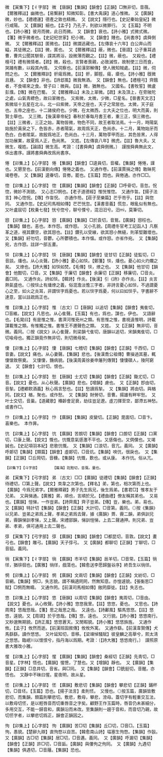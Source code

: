 <!-- { "loadSidebar": true } -->
微	【寅集下】【彳字部】	微	【唐韻】【集韻】【韻會】【正韻】□無非切，音薇。【爾雅釋詁】幽微也。【易繫辭】知微知彰。【書大禹謨】道心惟微。　又【廣韻】微，妙也。【禮禮運】德產之致也精微。　又【說文】隱行也。【史記秦始皇紀】微行咸陽。　又【廣韻】細也。【孟子】乃孔子，則欲以微罪行。　又【玉篇】不明也。【詩小雅】彼月而微，此日而微。　又【韻會】衰也。【詩小雅】式微式微。【箋】微乎微者也。【史記杞世家】杞小微。　又【韻會】賤也。【尚書序】虞舜側微。　又【爾雅釋詁】匿微也。【註】微謂逃藏也。【左傳哀十六年】白公奔山而縊，其徒微之。【註】微，匿也。　又【爾雅釋詁】蔽，微也。【晉語】公子重耳過曹，曹共公聞其駢脅，諜其將浴，設微薄而觀之。【註】微，蔽也。　又殺也。【禮檀弓】禮有微情者。【疏】微，殺也，言賢者喪親，必致滅性，故制使三日而食，哭踊有數，以殺其內情。　又伺察也。【前漢郭解傳】使人微知賊處。【註】微，伺問之也。　又【爾雅釋訓】骭瘍爲微。【註】骭，脚脛。瘍，瘡也。【詩小雅】旣微且尰。　又【韻會】非也。【詩邶風】微我無酒。　又【韻會】無也。【禮檀弓】齊餓者，不食嗟來之食。曾子曰：微與。【註】微，猶無也。　又國名。【書牧誓】微盧彭濮。【傳】微在巴蜀。　又【爾雅釋山】未及上翠微。【疏】未及頂上，在旁陂陀之處，山氣靑縹色，故曰翠微也。　又紫微，太微，少微，□星名。【晉書天文志】紫微垣十五星在北斗。北一曰紫微，天帝之座也，天子之常居也。太微，天子庭也。五帝之座也，十二諸侯府也。少微，在太微西，士大夫之位也，明大而黃，則賢士舉也。　又三微。【後漢章帝紀】春秋於春每月書王者，重三正，愼三微也。【註】三微者，三正之始，萬物皆微，物色不同，故王者取法焉。十一月，時陽氣始施於黃泉之下，色皆赤，赤者陽氣，故周爲天正，色尚赤。十二月，萬物始牙而色白，白者隂氣，故殷爲地正，色尚白。十三月，萬物莩甲而出，其色皆黑，人得加功展業，故夏爲人正，色尚黑。　又姓。【左傳哀八年】微虎。【註】魯大夫。又微生，複姓。【論語】微生高。考證：〔【書舜典】虞舜側微。〕　謹按舜典無此文，係出書序。謹將書舜典改爲尚書序。 

惓	【卯集上】【心字部】	惓	【集韻】【韻會】□逵員切，音權。【集韻】惓惓，謹也。又懇至也。【前漢劉向傳】惓惓之義也。　又通作卷。【前漢賈捐之傳】敢昧死竭卷卷。　又【集韻】逵眷切，音劵。罷也。【玉篇】悶也。與倦通。亦作□□。

惚	【卯集上】【心字部】	惚	【廣韻】【集韻】【韻會】【正韻】□呼骨切，音忽。怳惚，微妙不測貌。　又心志□惘也。【老子道德經】惟恍惟惚。　又通作曶。【揚子法言】神心惚怳。【傳】作曶怳。　亦通作芴。【莊子至樂篇】芒乎芴乎。【註】與惚同。　又通作忽。【史記司馬相如傳】芒芒恍忽。【漢書音義】慌忽，眼亂似有無也。　又叶盧屈切【枚乗七發】恍兮惚兮，聊兮慄兮，混汨汨兮。汨mì，莫筆切。

惌	【卯集上】【心字部】	惌	【廣韻】【集韻】□於袁切，音鴛。【廣韻】惌枉也。【集韻】讎也，恚也。本作怨。或作惌。　又小孔貌。【周禮冬官考工記函人】凡察革之道，視其鑽空，欲其惌也。【註】鑽孔以受線，欲其惌小無縫，則革堅難壞也。　又【集韻】紆勿切，音鬱。心所鬱積也。本作慍。或作惌。亦省作宛。　又【集韻】宛，古作惌。註詳宀部五畫。

惔	【卯集上】【心字部】	惔	【唐韻】【集韻】【韻會】徒甘切【正韻】徒監切，□音談。燔也。从心炎聲。【詩小雅】憂心如惔。【鄭箋】惔，燔也。憂心如火灼爛之矣。　又燎也。【詩大雅】如惔如焚。【毛傳】惔，燎之也。　又【集韻】他甘切【韻會】他酣切，□音。又【集韻】于廉切【韻會】余廉切【正韻】移廉切，□音炎。義□同。　又通作炎。詩如惔。【韓詩】作炎。【後漢】引《詩》亦作炎。【註】炎言熱氣盛也。◎按惔止有燔燎之義，俗混澹淡憺三字者，非詩言憂心如惔，不過謂憂心之至，如火之炎耳，非謂惔字爲憂也。若以惔字爲憂，何以曰如惔乎。字書辭不達意，當以註疏爲正也。

惟	【卯集上】【心字部】	惟	〔古文〕□【唐韻】以追切【集韻】【韻會】夷隹切，□音維。【說文】凡思也。从心隹聲。【玉篇】有也，爲也，謀也，伊也。　又語辭也。【毛晃曰】有是惟之惟，書濟河惟兗州之類。有思惟之惟，書視遠惟明，詩載謀載惟之類。有惟獨之惟。書惟王不邇聲色之類。　又姓。　又【正韻】無非切，音微。義同。◎按《說文》从心隹聲，則梁韻弋隹切，唐韻以追切，宋韻夷隹切，□切喩母也。獨正韻竟作無非切，則切微母矣。

悽	【卯集上】【心字部】	悽	【唐韻】七稽切【集韻】【韻會】【正韻】千西切，□音妻。【說文】痛也。从心妻聲。【集韻】悲也。【後漢喬公祖傳】曹操過其墓，輒悽愴致祭奠。　又悽悽，饑病貌。【後漢周黃徐姜申屠列傳贊】悽悽碩人，陵阿窮退。　又【韻會】七計切。恨也。

愁	【卯集上】【心字部】	愁	【唐韻】士尤切【集韻】【韻會】【正韻】鋤尤切，□音。【說文】憂也。从心秋聲。【廣韻】悲也。【增韻】慮也。　又【正韻】卽由切，音揫。【禮鄕飮酒義】秋心爲言愁也。【註】愁讀爲揫。　又【集韻】將由切。與楢同。【說文】楢，聚也。或作愁。　又【集韻】財勞切，音曹。揚雄有畔牢愁。　又叶士交切，音巢。【道藏歌】椿齡會足衰，劫往豈足遼。虛刀揮至空，鄙滯五神愁。　或書作□。

忭	【卯集上】【心字部】	忭	【廣韻】【集韻】皮變切。【正韻】毘面切，□音卞。喜樂也。　本作昪。

忼	【卯集上】【心字部】	忼	【廣韻】苦朗切【集韻】【韻會】口朗切【正韻】口黨切，□康上聲。【說文】慨也。忼慨意氣感激不平也。又感傷也。又倜儻也。又竭誠也。【史記項羽本紀】悲歌忼慨。　又【集韻】口浪切，音亢。義同。　又【廣韻】呼郞切【集韻】【類篇】【韻會】虛郞切，□音炕。【集韻】咉忼，很戾也。　又【集韻】【正韻】□丘岡切，音穅。【集韻】忼慨，歎也。或从康。　本作忼。俗从亢。

	【卯集下】【斗字部】		【篇海】訖黠切，音戛。量也。

弟	【寅集下】【弓字部】	弟	〔古文〕□□【廣韻】徒禮切【集韻】【韻會】【正韻】待禮切，□第上聲。【說文】朿韋之次第也。【釋名】弟，第也，相次第而上也。【廣韻】今爲兄弟字。【爾雅釋親】男子先生爲兄，後生爲弟。【書君□】惟孝友于兄弟。　又與悌通。【廣雅】弟，順也，言順於兄。【禮曲禮】僚友稱其弟也。　又易也。【廣韻】愷悌，一作豈弟。【詩齊風】齊子豈弟。【傳】豈，樂也。弟，易也。　又【廣韻】特計切【集韻】【韻會】【正韻】大計切，□音第。義同。◎按《集韻》以兄弟、豈弟之弟爲上聲，孝弟之弟爲去聲，據《廣韻》薺、霽二韻，弟俱訓兄弟，霽韻悌訓孝悌，又上聲。宋禮部韻，悌訓愷悌，上去二聲通押。則兄弟、豈弟、孝弟，俱可通用上去二聲也。

弴	【寅集下】【弓字部】	弴	【廣韻】【集韻】【韻會】□都昆切，音敦。【說文】畫弓也。【韻會】雕弓。【廣韻】天子弴弓。　又【廣韻】都聊切【正韻】丁聊切，□音貂。義同。

徜	【寅集下】【彳字部】	徜	【廣韻】市羊切【集韻】辰羊切，□音常。【玉篇】徜徉，猶徘徊也。【廣雅】徜徉，戲蕩也。【韓愈送李愿歸盤谷序】終吾生以徜徉。

惘	【卯集上】【心字部】	惘	【廣韻】文兩切【集韻】【韻會】【正韻】文紡切，□音網。【集韻】惘□，失志貌。謂不稱適罔罔，然無知意。亦惶遽貌。【張衡思□賦】□惘而無疇。　又通作罔。【前漢司馬相如傳】敞罔靡徙。【註】失志也。

悠	【卯集上】【心字部】	悠	【唐韻】以周切【集韻】【韻會】夷周切，□音由。【說文】憂也。从心攸聲。【詩小雅】悠悠我里。【註】悠悠，憂也。　又思也。【詩周南】悠哉悠哉。【箋】思之哉思之哉。　又遠也。【詩鄘風】驅馬悠悠。【註】悠悠，遠貌。又【周頌】於乎悠哉。【傳】悠，遠也。　又行貌。【詩小雅】悠悠南行。　又眇邈無期貌。【詩正風】悠悠蒼天。又閒暇貌。【詩小雅】悠悠旆旌。　又通作攸。【孟子】攸然而逝。【前漢班固敘傳】攸攸外寓。　又通作繇。【前漢韋賢傳】犬馬繇繇。讀作悠悠。　又叶延知切，音移。【梁竦悼騷賦】彼皇麟之高舉兮，熙太淸之悠悠。臨岷川以懷恨兮，指丹海以爲期。考證：〔【詩大雅】悠悠南行。〕　謹照原書大雅改小雅。 

惺	【卯集上】【心字部】	惺	【廣韻】【集韻】【韻會】桑經切【正韻】先靑切，□音星。【字林】悟也。【廣韻】惺憁，了慧也。又【增韻】靜也。　又【廣韻】【集韻】【正韻】□息井切，音省。與□同。　又【集韻】【韻會】□銑挺切，音醒。亦悟也。　又靜中不昧曰惺。星夜明，故从星。

怌	【卯集上】【心字部】	怌	【廣韻】敷悲切【集韻】【韻會】攀悲切【正韻】鋪杯切，□音坯。【玉篇】恐也。【揚子法言】柔則怌。　又慢也。◎按玉篇，廣韻皆敷悲切，而集韻，類篇則攀悲切。敷悲，敷母，攀悲，滂母。蓋切字有輕重交互法，以敷母切怌，是以輕唇音而切重唇音之字矣。顧野王作玉篇時，唇音仍未甚細分，多用交互，不能一歸音和，廣韻沿而未改。至集韻則一趨于音和，而音切乃親，故切怌字者，以攀悲切爲正，韻會正韻因之。

怐	【卯集上】【心字部】	怐	【廣韻】苦□切【集韻】丘□切，□音□。【玉篇】怐，愚貌。【楚辭九辯】直怐愗以自苦。【韓愈南山詩】堛塞生怐愗。【集韻】作瞉。　又【廣韻】古□切【集韻】居□切，□音遘。義同。　又【廣韻】呼漏切【集韻】【韻會】【正韻】許□切，□音詬。【廣韻】與僂佝之佝同。　又【廣韻】九遇切【集韻】俱遇切，□音屨。【集韻】恐也。


